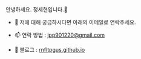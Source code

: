 안녕하세요. 정세현입니다.👋 <br>

- 💬 저에 대해 궁금하시다면 아래의 이메일로 연락주세요.

- 📫 연락 방법 : jpp901220@gmail.com
- 📝 블로그 : [rnfltpgus.github.io](https://rnfltpgus.github.io/)
